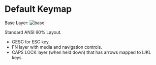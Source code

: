 # Default Keymap

Base Layer:
![base](https://i.imgur.com/O7rNtDs.jpg)

Standard ANSI 60% Layout.

- GESC for ESC key.
- FN layer with media and navigation controls.
- CAPS LOCK layer (when held down) that has arrows mapped to IJKL keys.
